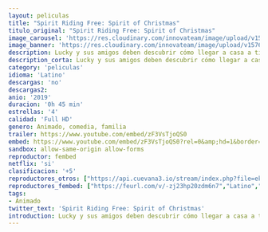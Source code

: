 ```yaml
---
layout: peliculas
title: "Spirit Riding Free: Spirit of Christmas"
titulo_original: "Spirit Riding Free: Spirit of Christmas"
image_carousel: 'https://res.cloudinary.com/innovateam/image/upload/v1576454311/spirit-min_os8som.jpg'
image_banner: 'https://res.cloudinary.com/innovateam/image/upload/v1576454324/71aJHa3lOYL._SL1500_-min_qcqhcn.jpg'
description: Lucky y sus amigos deben descubrir cómo llegar a casa a tiempo para Navidad cuando una roca que cae y una tormenta de nieve grave descarrilan sus planes de viaje.
description_corta: Lucky y sus amigos deben descubrir cómo llegar a casa a tiempo para Navidad cuando una roca que cae y una tormenta de nieve grave descarrilan sus planes de viaje.
category: 'peliculas'
idioma: 'Latino'
descargas: 'no'
descargas2:
anio: '2019'
duracion: '0h 45 min'
estrellas: '4'
calidad: 'Full HD'
genero: Animado, comedia, familia
trailer: https://www.youtube.com/embed/zF3VsTjoQS0
embed: https://www.youtube.com/embed/zF3VsTjoQS0?rel=0&amp;hd=1&border=0&wmode=opaque&enablejsapi=1&modestbranding=1&controls=1&showinfo=1
sandbox: allow-same-origin allow-forms
reproductor: fembed
netflix: 'si'
clasificacion: '+5'
reproductores_otros: ["https://api.cuevana3.io/stream/index.php?file=ek5lbm9xYWNrS0xYMTZLa2xNbkdvY3ZTb3BtZng4TGp6ZFpobGFMUGtOVFYySmlocU5XTzJkRE1tcHFuajVPb2w1eGphMkhEMGVQWDA2S21ZY1hRNEpQWHAyTmtsWkttbEpscmtYK2p0ZEtzcDJHZm81WT0","Latino","https://gdriveplayer.co/embed2.php?link=cGYtuYnyEK0PaoCRsadEDwvwXNsBhV3GhuOyc41fTIaIXZ5VCMR0HE2%252BHiDaqHWzVLdV8vXlYcR4PYb8gtD8DoEmGBq1slbcVS8MzTCwvTsHup0jMoUAsLpywCIBjlQXv54zDaWJcxD2J2FEpS9N6PhF6nvALs9IKXXVB9%252F57lc4CfKHjbowcfp1iCmwEbYGj1gqk%252BMXS03PjOES1eI3w8","Latino"]
reproductores_fembed: ["https://feurl.com/v/-zj23hp20zdm6n7","Latino","https://feurl.com/v/gmyxka-xgn87zrw","Latino","https://feurl.com/v/ry3m-hepwenw0gj","Latino"]
tags:
- Animado
twitter_text: 'Spirit Riding Free: Spirit of Christmas'
introduction: Lucky y sus amigos deben descubrir cómo llegar a casa a tiempo para Navidad cuando una roca que cae y una tormenta de nieve grave descarrilan sus planes de viaje.
---
```













